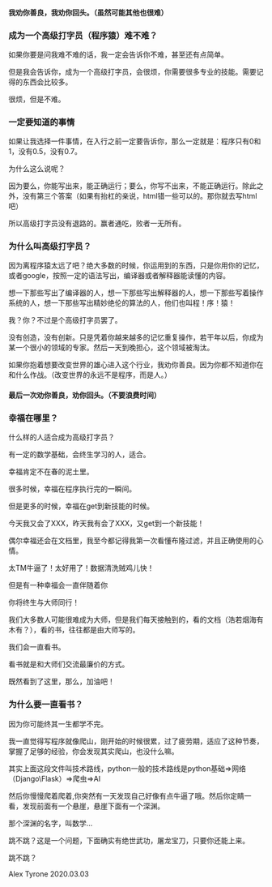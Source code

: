 #### 我劝你善良，我劝你回头。（虽然可能其他也很难）

### 成为一个高级打字员（程序猿）难不难？
如果你要是问我难不难的话，我一定会告诉你不难，甚至还有点简单。

但是我会告诉你，成为一个高级打字员，会很烦，你需要很多专业的技能。需要记得的东西会比较多。

很烦，但是不难。

### 一定要知道的事情
如果让我选择一件事情，在入行之前一定要告诉你，那么一定就是：程序只有0和1，没有0.5，没有0.7。

为什么这么说呢？

因为要么，你能写出来，能正确运行；要么，你写不出来，不能正确运行。除此之外，没有第三个答案（如果有抬杠的亲说，html错一些可以的。那你就去写html吧）

所以高级打字员没有退路的。赢者通吃，败者一无所有。

### 为什么叫高级打字员？

因为离程序猿太远了吧？绝大多数的时候，你运用到的东西，只是你用你的记忆，或者google，按照一定的语法写出，编译器或者解释器能读懂的内容。

想一下那些写出了编译器的人，想一下那些写出解释器的人，想一下那些写着操作系统的人，想一下那些写出精妙绝伦的算法的人，他们也叫程！序！猿！

我？你？不过是个高级打字员罢了。

没有创造，没有创新。只是凭着你越来越多的记忆重复操作，若干年以后，你成为某一个很小的领域的专家。然后一天到晚担心，这个领域被淘汰。

如果你抱着想要改变世界的雄心进入这个行业，我劝你善良。因为你都不知道你在和什么作战。（改变世界的永远不是程序，而是人。）


#### 最后一次劝你善良，劝你回头。（不要浪费时间）
### 幸福在哪里？
什么样的人适合成为高级打字员？

有一定的数学基础，会终生学习的人，适合。

幸福肯定不在春的泥土里。

很多时候，幸福在程序执行完的一瞬间。

但是更多的时候，幸福在get到新技能的时候。

今天我又会了XXX，昨天我有会了XXX，又get到一个新技能！

偶尔幸福还会在文档里，我至今都记得我第一次看懂布隆过滤，并且正确使用的心情。

太TM牛逼了！太好用了！数据清洗贼鸡儿快！

但是有一种幸福会一直伴随着你

你将终生与大师同行！

我们大多数人可能很难成为大师，但是我们每天接触到的，看的文档（浩若烟海有木有？），看的书，往往都是由大师写的。

我们会一直看书。

看书就是和大师们交流最廉价的方式。

既然看到了这里，那么，加油吧！

### 为什么要一直看书？
因为你可能终其一生都学不完。

我一直觉得写程序就像爬山，刚开始的时候很累，过了疲劳期，适应了这种节奏，掌握了足够的经验，你会发现其实爬山，也没什么嘛。

其实上面这段文件叫技术路线，python一般的技术路线是python基础=>网络（Django\Flask）=>爬虫=>AI

然后你慢慢爬着爬着,你突然有一天发现自己好像有点牛逼了哦。然后你定睛一看，发现前面有一个悬崖，悬崖下面有一个深渊。

那个深渊的名字，叫数学...

跳不跳？这是一个问题，下面确实有绝世武功，屠龙宝刀，只要你还能上来。

跳不跳？



Alex Tyrone
2020.03.03
